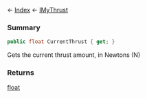 ← [Index](Api-Index) ← [IMyThrust](Sandbox.ModAPI.Ingame.IMyThrust)

### Summary

```csharp
public float CurrentThrust { get; }
```

Gets the current thrust amount, in Newtons (N)

### Returns

[float](https://docs.microsoft.com/en-us/dotnet/api/system.single?view=netframework-4.6)

